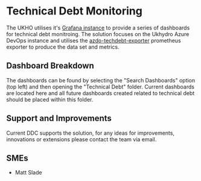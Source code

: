 # Technical Debt Monitoring

The UKHO utilises it's [Grafana instance](https://grafana.mgmt.local/?orgId=1) to provide a series of dashboards for technical debt monitroing. The solution focuses on the Ukhydro Azure DevOps instance and utilises the [azdo-techdebt-exporter](https://github.com/UKHO/azdo-techdebt-exporter) prometheus exporter to produce the data set and metrics.

## Dashboard Breakdown

The dashboards can be found by selecting the "Search Dashboards" option (top left) and then opening the "Technical Debt" folder. Current dashboards are located here and all future dashboards created related to technical debt should be placed within this folder.

## Support and Improvements

Current DDC supports the solution, for any ideas for improvements, innovations or extensions please contact the team via email.

## SMEs

* Matt Slade
